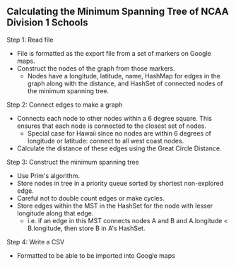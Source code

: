 ## Calculating the Minimum Spanning Tree of NCAA Division 1 Schools

Step 1: Read file
 - File is formatted as the export file from a set of markers on Google maps.
 - Construct the nodes of the graph from those markers.
    - Nodes have a longitude, latitude, name, HashMap for edges in the graph along with the distance, and HashSet of connected nodes of the minimum spanning tree.

Step 2: Connect edges to make a graph
 - Connects each node to other nodes within a 6 degree square. This ensures that each node is connected to the closest set of nodes.
    - Special case for Hawaii since no nodes are within 6 degrees of longitude or latitude: connect to all west coast nodes.
 - Calculate the distance of these edges using the Great Circle Distance.

Step 3: Construct the minimum spanning tree
 - Use Prim's algorithm.
 - Store nodes in tree in a priority queue sorted by shortest non-explored edge.
 - Careful not to double count edges or make cycles.
 - Store edges within the MST in the HashSet for the node with lesser longitude along that edge.
    - i.e. if an edge in this MST connects nodes A and B and A.longitude < B.longitude, then store B in A's HashSet.

Step 4: Write a CSV
 - Formatted to be able to be imported into Google maps